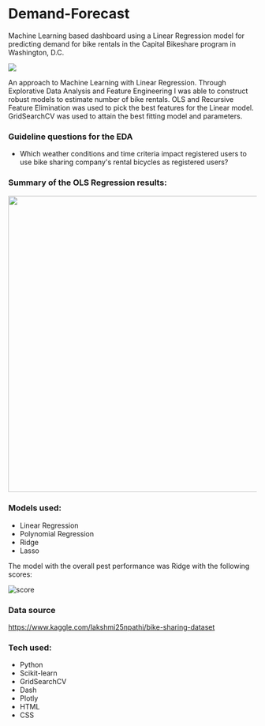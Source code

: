 # Demand-Forecast

Machine Learning based dashboard using a Linear Regression model for predicting demand for bike rentals in the Capital Bikeshare program in Washington, D.C.

<img src="https://user-images.githubusercontent.com/79086000/147233912-b99a40be-476f-4965-a8f7-8b1c77f6ce36.gif">

An approach to Machine Learning with Linear Regression. Through Explorative Data Analysis and Feature Engineering I was able to construct robust models to estimate number of bike rentals. OLS and Recursive Feature Elimination was used to pick the best features for the Linear model. GridSearchCV was used to attain the best fitting model and parameters.

### Guideline questions for the EDA
- Which weather conditions and time criteria impact registered users to use bike sharing company's rental bicycles as registered users?

### Summary of the OLS Regression results:

<img src="https://user-images.githubusercontent.com/79086000/147234098-c9c9ae68-e0b0-4d4f-aa4d-0cbc272249b1.png" width="600">

### Models used:
- Linear Regression
- Polynomial Regression
- Ridge
- Lasso

The model with the overall pest performance was Ridge with the following scores:

![score](https://user-images.githubusercontent.com/79086000/147234211-34e52884-2a32-44b8-ade5-53266b9220b2.png)

### Data source
https://www.kaggle.com/lakshmi25npathi/bike-sharing-dataset

### Tech used:
- Python
- Scikit-learn
- GridSearchCV
- Dash
- Plotly
- HTML
- CSS
